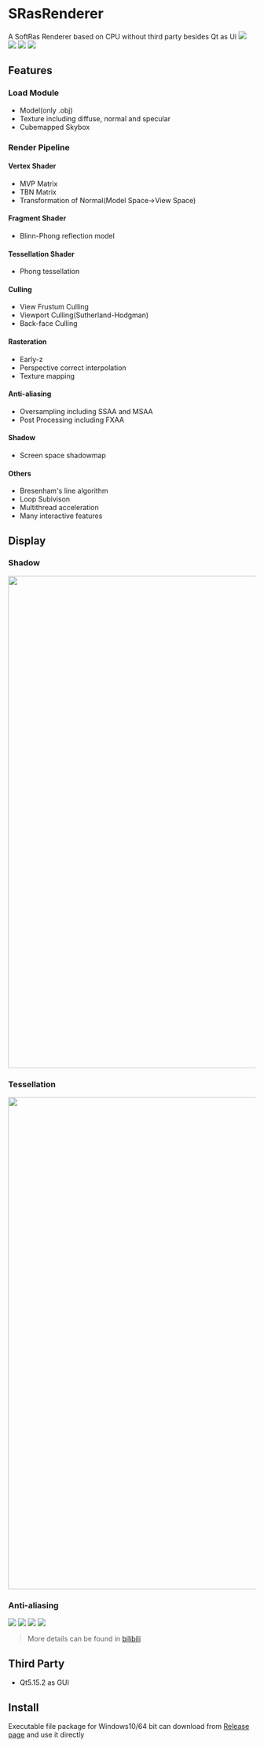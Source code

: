 # SRasRenderer

A SoftRas Renderer based on CPU without third party besides Qt as Ui
<img src="Display/display2.png">
<img src="Display/display1.png">
<img src="Display/display3.png">
<img src="Display/display4.png">

## Features

### Load Module

* Model(only .obj)
* Texture including diffuse, normal and specular
* Cubemapped Skybox

### Render Pipeline

#### Vertex Shader

* MVP Matrix
* TBN Matrix
* Transformation of Normal(Model Space->View Space)


#### Fragment Shader

* Blinn-Phong reflection model


#### Tessellation Shader

* Phong tessellation


#### Culling

* View Frustum Culling
* Viewport Culling(Sutherland-Hodgman)
* Back-face Culling


#### Rasteration

* Early-z
* Perspective correct interpolation
* Texture mapping


#### Anti-aliasing

* Oversampling including SSAA and MSAA
* Post Processing including FXAA


#### Shadow
* Screen space shadowmap


#### Others
* Bresenham's line algorithm
* Loop Subivison
* Multithread acceleration
* Many interactive features


## Display

### Shadow

<img src="Display/shadowmap.gif" width="1000">

### Tessellation

<img src="Display/tessellation.gif" width="1000">

### Anti-aliasing

<img src="Display/aliasing.png"> <img src="Display/SSAA.png">
<img src="Display/MSAA.png"> <img src="Display/FXAA.png">

> More details can be found in [bilibili](https://www.bilibili.com/video/BV1yV4y1o74Z/?spm_id_from=333.999.0.0&vd_source=ec940e3d5e3d806957bf612f56681ee5)
## Third Party

* Qt5.15.2 as GUI

## Install

Executable file package for Windows10/64 bit can download from [Release page](https://github.com/Rogueknight021/SRasRenderer/releases/tag/V1.0) and use it directly
